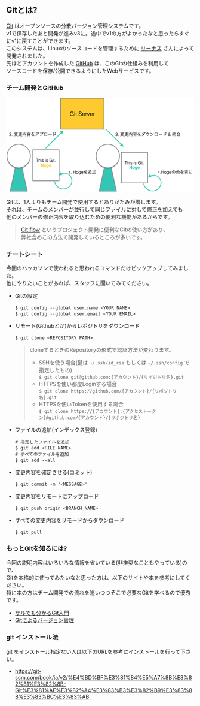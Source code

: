 ## Gitとは?

[Git](https://git-scm.com) はオープンソースの分散バージョン管理システムです。  
v1で保存したあと開発が進みv3に。途中でv1の方がよかったなと思ったらすぐにv1に戻すことができます。  
このシステムは、Linuxのソースコードを管理するために [リーナス](https://ja.wikipedia.org/wiki/%E3%83%AA%E3%83%BC%E3%83%8A%E3%82%B9%E3%83%BB%E3%83%88%E3%83%BC%E3%83%90%E3%83%AB%E3%82%BA) さんによって開発されました。  
先ほどアカウントを作成した [GitHub](https://github.com/) は、このGitの仕組みを利用して  
ソースコードを保存/公開できるようにしたWebサービスです。

### チーム開発とGitHub

![git](img/git.png)

Gitは、1人よりもチーム開発で使用するとありがたみが増します。  
それは、チームのメンバーが並行して同じファイルに対して修正を加えても  
他のメンバーの修正内容を取り込むための便利な機能があるからです。  

> [Git flow](http://nvie.com/posts/a-successful-git-branching-model/) というプロジェクト開発に便利なGitの使い方があり、  
> 弊社含めこの方法で開発しているところが多いです。

### チートシート

今回のハッカソンで使われると思われるコマンドだけピックアップしてみました。  
他にやりたいことがあれば、スタッフに聞いてみてください。

* Gitの設定
    ```
    $ git config --global user.name <YOUR NAME>
    $ git config --global user.email <YOUR EMAIL>
    ```
* リモート(Githubとか)からレポジトリをダウンロード
    ```
    $ git clone <REPOSITORY PATH>
    ```
    > cloneするときのRepositoryの形式で認証方法が変わります。  
    > * SSHを使う場合(鍵は `~/.ssh/id_rsa` もしくは `~/.ssh/config` で指定したもの)  
    > `$ git clone git@github.com:{アカウント}/{リポジトリ名}.git`  
    > * HTTPSを使い都度Loginする場合  
    > `$ git clone https://github.com/{アカウント}/{リポジトリ名}.git`  
    > * HTTPSを使いTokenを使用する場合  
    > `$ git clone https://{アカウント}:{アクセストークン}@github.com/{アカウント}/{リポジトリ名}`
* ファイルの追加(インデックス登録)
    ```
    # 指定したファイルを追加
    $ git add <FILE NAME>
    # すべてのファイルを追加
    $ git add --all
    ```
* 変更内容を確定させる(コミット)
    ```
    $ git commit -m '<MESSAGE>'
    ```
* 変更内容をリモートにアップロード
    ```
    $ git push origin <BRANCH_NAME>
    ```
* すべての変更内容をリモードからダウンロード
    ```
    $ git pull
    ```

### もっとGitを知るには?

今回の説明内容はいろいろな情報を省いている(非推奨なこともやっている)ので、  
Gitを本格的に使ってみたいなと思った方は、以下のサイトや本を参考にしてください。  
特に本の方はチーム開発での流れを追いつつそこで必要なGitを学べるので優秀です。

* [サルでも分かるGit入門](http://www.backlog.jp/git-guide/)
* [Gitによるバージョン管理](https://www.amazon.co.jp/dp/B01IGW562K/)


### git インストール法

git をインストール指定ない人は以下のURLを参考にインストールを行って下さい。

* https://git-scm.com/book/ja/v2/%E4%BD%BF%E3%81%84%E5%A7%8B%E3%82%81%E3%82%8B-Git%E3%81%AE%E3%82%A4%E3%83%B3%E3%82%B9%E3%83%88%E3%83%BC%E3%83%AB
